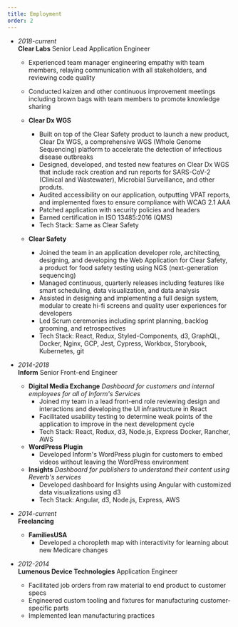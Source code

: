 ```yaml
---
title: Employment
order: 2
---
```


- _2018-current_  
  **Clear Labs** Senior Lead Application Engineer

  - Experienced team manager engineering empathy with team members, relaying communication with all stakeholders, and reviewing code quality
  - Conducted kaizen and other continuous improvement meetings including brown bags with team members to promote knowledge sharing

  - **Clear Dx WGS**

    - Built on top of the Clear Safety product to launch a new product, Clear Dx WGS, a comprehensive WGS (Whole Genome Sequencing) platform to accelerate the detection of infectious disease outbreaks
    - Designed, developed, and tested new features on Clear Dx WGS that include rack creation and run reports for SARS-CoV-2 (Clinical and Wastewater), Microbial Surveillance, and other produts.
    - Audited accessibility on our application, outputting VPAT reports, and implemented fixes to ensure compliance with WCAG 2.1 AAA
    - Patched application with security policies and headers
    - Earned certification in ISO 13485:2016 (QMS)
    - Tech Stack: Same as Clear Safety

  - **Clear Safety**
    - Joined the team in an application developer role, architecting, designing, and developing the Web Application for Clear Safety, a product for food safety testing using NGS (next-generation sequencing)
    - Managed continuous, quarterly releases including features like smart scheduling, data visualization, and data analysis
    - Assisted in designing and implementing a full design system, modular to create hi-fi screens and quality user experiences for developers
    - Led Scrum ceremonies including sprint planning, backlog grooming, and retrospectives
    - Tech Stack: React, Redux, Styled-Components, d3, GraphQL, Docker, Nginx, GCP, Jest, Cypress, Workbox, Storybook, Kubernetes, git

- _2014-2018_  
  **Inform** Senior Front-end Engineer

  - **Digital Media Exchange** _Dashboard for customers and internal employees for all of Inform's Services_
    - Joined my team in a lead front-end role reviewing design and interactions and developing the UI infrastructure in React
    - Facilitated usability testing to determine weak points of the application to improve in the next development cycle
    - Tech Stack: React, Redux, d3, Node.js, Express Docker, Rancher, AWS
  - **WordPress Plugin**
    - Developed Inform's WordPress plugin for customers to embed videos without leaving the WordPress environment
  - **Insights** _Dashboard for publishers to understand their content using Reverb's services_
    - Developed dashboard for Insights using Angular with customized data visualizations using d3
    - Tech Stack: Angular, d3, Node.js, Express, AWS

- _2014-current_  
  **Freelancing**

  - **FamiliesUSA**
    - Developed a choropleth map with interactivity for learning about new Medicare changes

- _2012-2014_  
  **Lumenous Device Technologies** Application Engineer

  - Facilitated job orders from raw material to end product to customer specs
  - Engineered custom tooling and fixtures for manufacturing customer-specific parts
  - Implemented lean manufacturing practices
